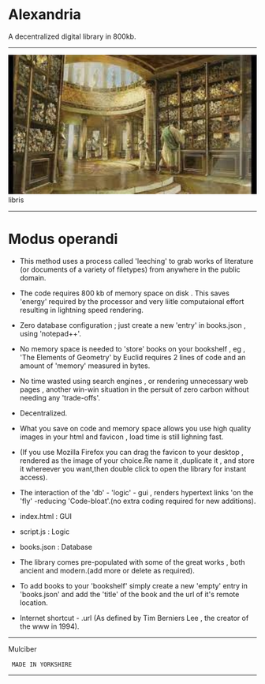 # Alexandria
A decentralized digital library in 800kb.
**********************************************************************************************************************************************************************************
![lirary-of-alexandria](lib2.jpg) 
libris
**********************************************************************************************************************************************************************************
# Modus operandi
* This method uses a process called 'leeching' to grab works of literature (or documents of a variety of filetypes) from anywhere in the public domain.
* The code requires 800 kb of memory space on disk . This saves 'energy' required by the processor and very liitle computaional effort resulting in lightning speed rendering.
* Zero database configuration ; just create a new 'entry' in books.json , using 'notepad++'.
* No memory space is needed to 'store' books on your bookshelf , eg , 'The Elements of Geometry' by Euclid requires 2 lines of code and an amount of 'memory' measured in bytes.
* No time wasted using search engines , or rendering unnecessary web pages ,  another win-win situation in the persuit of zero carbon without needing any 'trade-offs'.
* Decentralized.
* What you save on code and memory space allows you use high quality images in your html and favicon , load time is still lighning fast.
* (If you use Mozilla Firefox  you can drag the favicon to your desktop , rendered as the image of your choice.Re name it ,duplicate it , and store it whereever you want,then double click to open the library
for instant access).
* The interaction of the 'db' - 'logic' - gui , renders hypertext links 'on the 'fly' -reducing 'Code-bloat'.(no extra coding required for new additions).

* index.html : GUI  
* script.js : Logic
* books.json : Database

* The library comes pre-populated with some of the great works , both ancient and modern.(add more or delete as required).
* To add books to your 'bookshelf' simply create a new 'empty' entry in 'books.json' and add the 'title' of the book and the url of it's remote location.
* Internet shortcut - .url (As defined by Tim Berniers Lee , the creator of the www in 1994).
***********************************************************************************************************************************************************************************
Mulciber

```
 MADE IN YORKSHIRE
```

************************************************************************************************************************************************************************************

